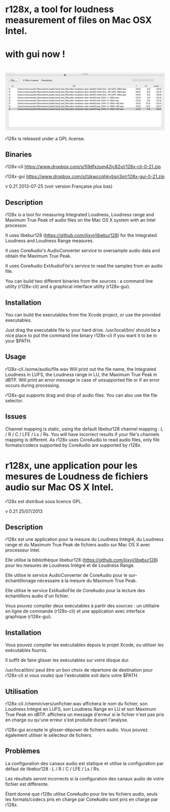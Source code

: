 # r128x, a tool for loudness measurement of files on Mac OSX Intel. #
# with gui now !
#
![r128x-gui](capture01.png)

r128x is released under a GPL license.

## Binaries ##
r128x-cli https://www.dropbox.com/s/59dfxzum42jc82v/r128x-cli-0-21.zip

r128x-gui https://www.dropbox.com/s/tzkwccqhkybsn3q/r128x-gui-0-21.zip
 
v 0.21 2013-07-25
(voir version Française plus bas)
## Description ##
r128x is a tool for measuring Integrated Loudness, Loudness range and Maximum True Peak of audio files on the Mac OS X system with an Intel processor.

It uses libebur128 (https://github.com/jiixyj/libebur128) for the Integrated Loudness and Loudness Range measures.

It uses CoreAudio's AudioConverter service to oversample audio data and obtain the Maximum True Peak.

It uses CoreAudio ExtAudioFile's service to read the samples from an audio file.

You can build two different binaries from the sources : a command line utility (r128x-cli) and a graphical interface utility (r128x-gui).

## Installation ##
You can build the executables from the Xcode project, or use the provided executables.

Just drag the executable file to your hard drive.
/usr/local/bin/ should be a nice place to put the command line binary r128x-cli if you want it to be in your $PATH.

## Usage ##
r128x-cli /some/audio/file.wav
Will print out the file name, the Integrated Loudness in LUFS, the Loudness range in LU, the Maximum True Peak in dBTP.
Will print an error message in case of unsupported file or if an error occurs during processing.

r128x-gui supports drag and drop of audio files. You can also use the file selector.

## Issues ##
Channel mapping is static, using the default libebur128 channel mapping :
L / R / C / LFE / Ls / Rs.
You will have incorrect results if your file's channels mapping is different.
As r128x uses CoreAudio to read audio files, only file formats/codecs supported by CoreAudio are supported by r128x.

# r128x, une application pour les mesures de Loudness de fichiers audio sur Mac OS X Intel. #

r128x est distribué sous licence GPL.

v 0.21 25/07/2013
## Description ##
r128x est une application pour la mesure du Loudness Intégré, du Loudness range et du Maximum True Peak de fichiers audio sur Mac OS X avec processeur Intel.

Elle utilise la bibliothèque libebur128 (https://github.com/jiixyj/libebur128) pour les mesures de Loudness Intégré et de Loudness Range.

Elle utilise le service AudioConverter de CoreAudio pour le sur-échantillonage nécessaire à la mesure du Maximum True Peak.

Elle utilise le service ExtAudioFile de CoreAudio pour la lecture des échantillons audio d'un fichier.

Vous pouvez compiler deux exécutables à partir des sources : un utilitaire en ligne de commande (r128x-cli) et une application avec interface graphique (r128x-gui).

## Installation ##
Vous pouvez compiler les exécutables depuis le projet Xcode, ou utiliser les exécutables fournis.

Il suffit de faire glisser les exécutables sur votre disque dur.

/usr/local/bin/ peut être un bon choix de répertoire de destination pour r128x-cli si vous voulez que l'exécutable soit dans votre $PATH.

## Utilisation ##
r128x-cli /chemin/vers/unfichier.wav
affichera le nom du fichier, son Loudness Intégré en LUFS, son Loudness Range en LU et son Maximum True Peak en dBTP.
affichera un message d'erreur si le fichier n'est pas pris en charge ou qu'une erreur s'est produite durant l'analyse.

r128x-gui accepte le glisser-déposer de fichiers audio. Vous pouvez également utiliser le sélecteur de fichiers.

## Problèmes ##
La configuration des canaux audio est statique et utilise la configuration par défaut de libebur128 : L / R / C / LFE / Ls / Rs.

Les résultats seront incorrects si la configuration des canaux audio de votre fichier est différente.

Étant donné que r128x utilise CoreAudio pour lire les fichiers audio, seuls les formats/codecs pris en charge par CoreAudio sont pris en charge par r128x.
